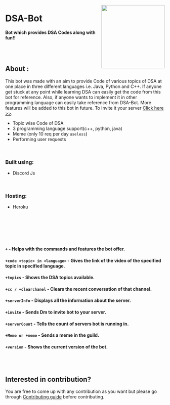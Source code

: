 <p align="center">
<img src="https://i.ibb.co/jG3Gffy/dsa.jpg" width=200px height=200px align="right">
<h1 > DSA-Bot </h1>
<p>
<p>

<b>Bot which provides DSA Codes along with fun!!</b>

</p>

<br/><br/>

## About :

This bot was made with an aim to provide Code of various topics of DSA at one place in three different languages i.e. Java, Python and C++. If anyone get stuck at any point while learning DSA can easily get the code from this bot for reference. Also, if anyone wants to implement it in other programming language can easily take reference from DSA-Bot.
More features will be added to this bot in future. To Invite it your server [Click here >>](https://discordapp.com/oauth2/authorize?client_id=871086013152391168&scope=bot&permissions=8).

- Topic wise Code of DSA
- 3 programming language support(c++, python, java)
- Meme (only 10 req per day `useless`)
- Performing user requests

<br/>

### **Built using:**

- Discord Js

<br/>

### **Hosting:**

- Heroku

<br/><br/>

<!-- ## Commands Preview :

![DSA-Bot](https://s6.gifyu.com/images/DSA-bot.gif) -->

<br/><br/>

#### `+` - Helps with the commands and features the bot offer.

#### `+code <topic> in <language>` - Gives the link of the video of the specified topic in specified language.

#### `+topics` - Shows the DSA topics available.

#### `+cc / +clearchanel` - Clears the recent conversation of that channel.

#### `+serverInfo` - Displays all the information about the server.

#### `+invite` - Sends Dm to invite bot to your server.

#### `+serverCount` - Tells the count of servers bot is running in.

#### `+Meme or +meme` - Sends a meme in the guild.

#### `+version` - Shows the current version of the bot.

<br/><br/>

## Interested in contribution?

You are free to come up with any contribution as you want but please go through [Contributing guide](Contributing.md) before contributing.
